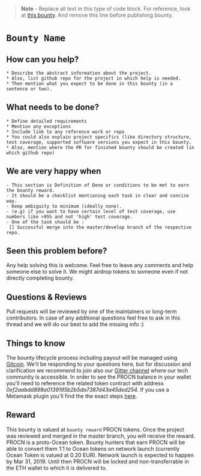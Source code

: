 >**Note** - Replace all text in this type of code block. For reference, look at [this bounty](https://github.com/oceanprotocol/ocean/issues/171). And remove this line before publishing bounty.

# ```Bounty Name```
## How can you help?

```
* Describe the abstract information about the project.
* Also, list github repo for the project in which help is needed.
* Then mention what you expect to be done in this bounty (in a sentence or two).
```


## What needs to be done?

```
* Define detailed requirements
* Mention any exceptions
* Include link to any reference work or repo
* You could also explain project specifics (like directory structure, test coverage, supported software versions you expect in this bounty.
* Also, mention where the PR for finished bounty should be created (in which github repo)
```

## We are very happy when


```
- This section is Definition of Done or conditions to be met to earn the bounty reward. 
- It should be a checklist mentioning each task in clear and concise way. 
- Keep ambiguity to minimum (ideally none).
- (e.g) if you want to have certain level of test coverage, use numbers like >95% and not 'high' test coverage.
- One of the task should be :
 [] Successful merge into the master/develop branch of the respective repo.
```


## Seen this problem before?

Any help solving this is welcome. Feel free to leave any comments and help someone else to solve it. We might airdrop tokens to someone even if not directly completing bounty.


## Questions & Reviews

Pull requests will be reviewed by one of the maintainers or long-term contributors. In case of any additional questions feel free to ask in this thread and we will do our best to add the missing info :)

## Things to know
The bounty lifecycle process including payout will be managed using [Gitcoin](https://gitcoin.co/explorer?network=mainnet&keywords=oceanprotocol&order_by=-web3_created).
We'll be responding to your questions here, but for discussion and clarification we recommend to join also our [Gitter channel](https://gitter.im/oceanprotocol/Lobby) where our tech community is accessible.
In order to see the PROCN balance in your wallet you'll need to reference the related token contract with address _0xf2aabdd898a0139195b2b5da7387d43a45ded254_. If you use a Metamask plugin you'll find the the exact steps [here](https://metamask.zendesk.com/hc/en-us/articles/360015489011-Managing-ERC20-Tokens).

## Reward

This bounty is valued at `bounty reward` PROCN tokens. Once the project was reviewed and merged in the master branch, you will receive the reward. PROCN is a proto-Ocean token. Bounty hunters that earn PROCN will be able to convert them 1:1 to Ocean tokens on network launch (currently Ocean Token is valued at 0.20 EUR). Network launch is expected to happen by Mar 31, 2019. Until then PROCN will be locked and non-transferrable in the ETH wallet to which it is delivered to.